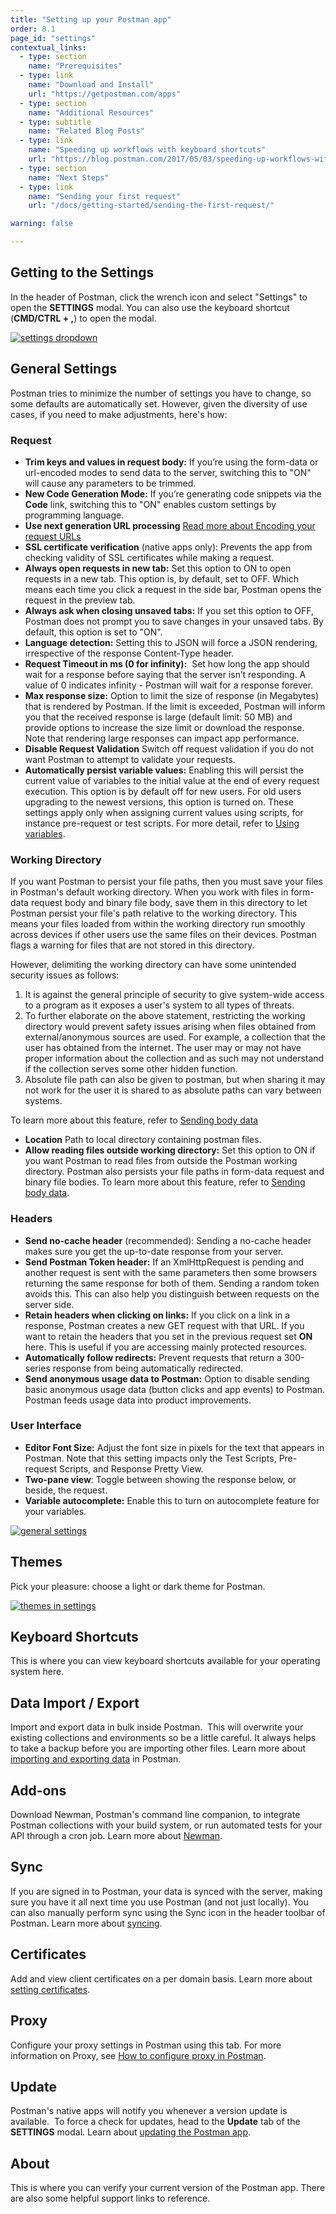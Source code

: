 ```yaml
---
title: "Setting up your Postman app"
order: 8.1
page_id: "settings"
contextual_links:
  - type: section
    name: "Prerequisites"
  - type: link
    name: "Download and Install"
    url: "https://getpostman.com/apps"
  - type: section
    name: "Additional Resources"
  - type: subtitle
    name: "Related Blog Posts"
  - type: link
    name: "Speeding up workflows with keyboard shortcuts"
    url: "https://blog.postman.com/2017/05/03/speeding-up-workflows-with-keyboard-shortcuts/"
  - type: section
    name: "Next Steps"
  - type: link
    name: "Sending your first request"
    url: "/docs/getting-started/sending-the-first-request/"

warning: false

---
```


## Getting to the Settings

In the header of Postman, click the wrench icon and select "Settings" to open the **SETTINGS** modal. You can also use the keyboard shortcut (**CMD/CTRL + ,**) to open the modal.

[![settings dropdown](https://assets.postman.com/postman-docs/WS-settings.png)](https://assets.postman.com/postman-docs/WS-settings.png)

## General Settings

Postman tries to minimize the number of settings you have to change, so some defaults are automatically set. However, given the diversity of use cases, if you need to make adjustments, here's how:

### Request

* **Trim keys and values in request body:** If you’re using the form-data or url-encoded modes to send data to the server, switching this to "ON" will cause any parameters to be trimmed.
* **New Code Generation Mode:** If you’re generating code snippets via the **Code** link, switching this to "ON" enables custom settings by programming language.
* **Use next generation URL processing** [Read more about Encoding your request URLs](/docs/sending-requests/requests/#encoding-your-request-urls)
* **SSL certificate verification** (native apps only): Prevents the app from checking validity of SSL certificates while making a request.
* **Always open requests in new tab:** Set this option to ON to open requests in a new tab. This option is, by default, set to OFF. Which means each time you click a request in the side bar, Postman opens the request in the preview tab.
* **Always ask when closing unsaved tabs:** If you set this option to OFF, Postman does not prompt you to save changes in your unsaved tabs. By default, this option is set to "ON".
* **Language detection:** Setting this to JSON will force a JSON rendering, irrespective of the response Content-Type header.
* **Request Timeout in ms (0 for infinity):**  Set how long the app should wait for a response before saying that the server isn’t responding. A value of 0 indicates infinity - Postman will wait for a response forever.
* **Max response size:** Option to limit the size of response (in Megabytes) that is rendered by Postman. If the limit is exceeded, Postman will inform you that the received response is large (default limit: 50 MB) and provide options to increase the size limit or download the response. Note that rendering large responses can impact app performance.
* **Disable Request Validation** Switch off request validation if you do not want Postman to attempt to validate your requests.
* **Automatically persist variable values:** Enabling this will persist the current value of variables to the initial value at the end of every request execution. This option is by default off for new users. For old users upgrading to the newest versions, this option is turned on. These settings apply only when assigning current values using scripts, for instance pre-request or test scripts. For more detail, refer to [Using variables](/docs/sending-requests/variables/).

### Working Directory

If you want Postman to persist your file paths, then you must save your files in Postman's default working directory. When you work with files in form-data request body and binary file body, save them in this directory to let Postman persist your file's path relative to the working directory. This means your files loaded from within the working directory run smoothly across devices if other users use the same files on their devices. Postman flags a warning for files that are not stored in this directory.

  However, delimiting the working directory can have some unintended security issues as follows:
  
  1. It is against the general principle of security to give system-wide access to a program as it exposes a user's system to all types of threats.
  1. To further elaborate on the above statement, restricting the working directory would prevent safety issues arising when files obtained from external/anonymous sources are used. For example, a collection that the user has obtained from the internet. The user may or may not have proper information about the collection and as such may not understand if the collection serves some other hidden function.
  1. Absolute file path can also be given to postman, but when sharing it may not work for the user it is shared to as absolute paths can vary between systems.

   To learn more about this feature, refer to [Sending body data](/docs/sending-requests/requests/#sending-body-data)

* **Location** Path to local directory containing postman files.
* **Allow reading files outside working directory:** Set this option to ON if you want Postman to read files from outside the Postman working directory. Postman also persists your file paths in form-data request and binary file bodies. To learn more about this feature, refer to [Sending body data](/docs/sending-requests/requests/#sending-body-data).

### Headers

* **Send no-cache header** (recommended): Sending a no-cache header makes sure you get the up-to-date response from your server.
* **Send Postman Token header:** If an XmlHttpRequest is pending and another request is sent with the same parameters then some browsers returning the same response for both of them. Sending a random token avoids this. This can also help you distinguish between requests on the server side.
* **Retain headers when clicking on links:** If you click on a link in a response, Postman creates a new GET request with that URL. If you want to retain the headers that you set in the previous request set **ON** here. This is useful if you are accessing mainly protected resources.
* **Automatically follow redirects:** Prevent requests that return a 300-series response from being automatically redirected.
* **Send anonymous usage data to Postman:** Option to disable sending basic anonymous usage data (button clicks and app events) to Postman. Postman feeds usage data into product improvements.

### User Interface

* **Editor Font Size:** Adjust the font size in pixels for the text that appears in Postman. Note that this setting impacts only the Test Scripts, Pre-request Scripts, and Response Pretty View.
* **Two-pane view**: Toggle between showing the response below, or beside, the request.
* **Variable autocomplete:** Enable this to turn on autocomplete feature for your variables.

[![general settings](https://i.imgur.com/kqMc0Pq.png)](https://i.imgur.com/kqMc0Pq.png)

## Themes

Pick your pleasure: choose a light or dark theme for Postman.

[![themes in settings](https://assets.postman.com/postman-docs/WS-themes-settings.png)](https://assets.postman.com/postman-docs/WS-themes-settings.png)

## Keyboard Shortcuts

This is where you can view keyboard shortcuts available for your operating system here.

## Data Import / Export

Import and export data in bulk inside Postman.  This will overwrite your existing collections and environments so be a little careful. It always helps to take a backup before you are importing other files. Learn more about [importing and exporting data](/docs/getting-started/importing-and-exporting-data/) in Postman.

## Add-ons

Download Newman, Postman's command line companion, to integrate Postman collections with your build system, or run automated tests for your API through a cron job. Learn more about [Newman](/docs/running-collections/using-newman/command-line-integration-with-newman/).

## Sync

If you are signed in to Postman, your data is synced with the server, making sure you have it all next time you use Postman (and not just locally). You can also manually perform sync using the Sync icon in the header toolbar of Postman. Learn more about [syncing](/docs/getting-started/syncing/).

## Certificates

Add and view client certificates on a per domain basis. Learn more about [setting certificates](/docs/sending-requests/certificates/).

## Proxy

Configure your proxy settings in Postman using this tab. For more information on Proxy, see [How to configure proxy in Postman](/docs/sending-requests/capturing-request-data/proxy/).

## Update

Postman's native apps will notify you whenever a version update is available.  To force a check for updates, head to the **Update** tab of the **SETTINGS** modal. Learn about [updating the Postman app](/docs/getting-started/installation-and-updates/).

## About

This is where you can verify your current version of the Postman app. There are also some helpful support links to reference.
